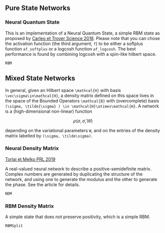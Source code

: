 ## Pure State Networks

### Neural Quantum State
This is an implementation of a Neural Quantum State, a simple RBM state as proposed by [Carleo et Troyer Science 2018](https://science.sciencemag.org/content/355/6325/602).
Please note that you can chose the activation function (the third argument, `f`) to be either a softplus function `af_softplus` or a logcosh function `af_logcosh`. The best performance is found by combining logcosh with a spin-like hilbert space.

```@docs
RBM
```

## Mixed State Networks
In general, given an Hilbert space ``\mathcal{H}`` with basis ``\vec\sigma\in\mathcal{H}``, a density matrix defined on this space lives in the space of the Bounded Operators ``\mathcal{B}`` with (overcomplete) basis ``(\sigma, \tilde{\sigma} ) \in \mathcal{H}\otimes\mathcal{H}``.  A network is a (high-dimensional non-linear) function

```math
\rho(\sigma, \tilde\sigma, W)
```
depending on the variational parameters ``W``, and on the entries of the density matrix labelled by ``(\sigma, \tilde\sigma)``.

### Neural Density Matrix
[Torlai et Melko PRL 2019](https://arxiv.org/abs/1801.09684)

A real-valued neural network to describe a positive-semidefinite matrix. Complex numbers are generated by duplicating the structure of the network, and using one to generate the modulus and the other to generate the phase. See the article for details.

```@docs
NDM
```

### RBM Density Matrix
A simple state that does not preserve positivity, which is a simple RBM.

```@docs
RBMSplit
```
